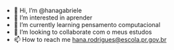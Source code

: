 - 👋 Hi, I’m @hanagabriele
- 👀 I’m interested in  aprender
- 🌱 I’m currently learning  pensamento computacional
- 💞️ I’m looking to collaborate com o meus estudos
- 📫 How to reach me  hana.rodrigues@escola.pr.gov.br

<!---
hanagabriele/hanagabriele is a ✨ special ✨ repository because its `README.md` (this file) appears on your GitHub profile.
You can click the Preview link to take a look at your changes.
--->
